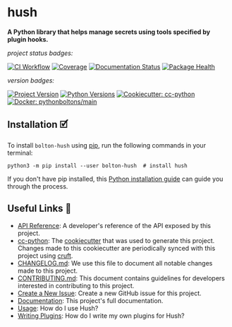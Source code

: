 # hush

**A Python library that helps manage secrets using tools specified by plugin hooks.**

_project status badges:_

[![CI Workflow](https://github.com/python-boltons/hush/actions/workflows/ci.yml/badge.svg)](https://github.com/python-boltons/hush/actions/workflows/ci.yml)
[![Coverage](https://codecov.io/gh/python-boltons/hush/branch/master/graph/badge.svg)](https://codecov.io/gh/python-boltons/hush)
[![Documentation Status](https://readthedocs.org/projects/bolton-hush/badge/?version=latest)](https://bolton-hush.readthedocs.io/en/latest/?badge=latest)
[![Package Health](https://snyk.io/advisor/python/bolton-hush/badge.svg)](https://snyk.io/advisor/python/bolton-hush)

_version badges:_

[![Project Version](https://img.shields.io/pypi/v/bolton-hush)](https://pypi.org/project/bolton-hush/)
[![Python Versions](https://img.shields.io/pypi/pyversions/bolton-hush)](https://pypi.org/project/bolton-hush/)
[![Cookiecutter: cc-python](https://img.shields.io/static/v1?label=cc-python&message=2021.12.22&color=d4aa00&logo=cookiecutter&logoColor=d4aa00)](https://github.com/python-boltons/cc-python)
[![Docker: pythonboltons/main](https://img.shields.io/static/v1?label=pythonboltons%20%2F%20main&message=2021.12.22&color=8ec4ad&logo=docker&logoColor=8ec4ad)](https://github.com/python-boltons/docker-python)


## Installation 🗹

To install `bolton-hush` using [pip][9], run the following
commands in your terminal:

``` shell
python3 -m pip install --user bolton-hush  # install hush
```

If you don't have pip installed, this [Python installation guide][10] can guide
you through the process.


## Useful Links 🔗

* [API Reference][3]: A developer's reference of the API exposed by this
  project.
* [cc-python][4]: The [cookiecutter][5] that was used to generate this project.
  Changes made to this cookiecutter are periodically synced with this project
  using [cruft][12].
* [CHANGELOG.md][2]: We use this file to document all notable changes made to
  this project.
* [CONTRIBUTING.md][7]: This document contains guidelines for developers
  interested in contributing to this project.
* [Create a New Issue][13]: Create a new GitHub issue for this project.
* [Documentation][1]: This project's full documentation.
* [Usage][14]: How do I use Hush?
* [Writing Plugins][15]: How do I write my own plugins for Hush?


[1]: https://bolton-hush.readthedocs.io/en/latest
[2]: https://github.com/python-boltons/hush/blob/master/CHANGELOG.md
[3]: https://bolton-hush.readthedocs.io/en/latest/modules.html
[4]: https://github.com/python-boltons/cc-python
[5]: https://github.com/cookiecutter/cookiecutter
[6]: https://docs.readthedocs.io/en/stable/
[7]: https://github.com/python-boltons/hush/blob/master/CONTRIBUTING.md
[8]: https://github.com/python-boltons/hush
[9]: https://pip.pypa.io
[10]: http://docs.python-guide.org/en/latest/starting/installation/
[11]: https://github.com/pypa/pipx
[12]: https://github.com/cruft/cruft
[13]: https://github.com/python-boltons/hush/issues/new/choose
[14]: https://bolton-hush.readthedocs.io/en/latest/usage.html
[15]: https://bolton-hush.readthedocs.io/en/latest/plugins.html
